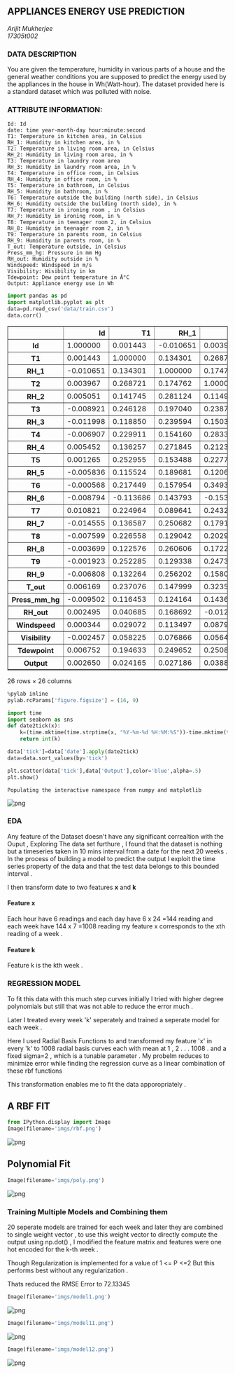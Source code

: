 
##  APPLIANCES ENERGY USE PREDICTION

_Arijit Mukherjee_<br>
_17305t002_

### DATA DESCRIPTION


You are given the temperature, humidity in various parts of a house and the general weather conditions you are supposed to predict the energy used by the appliances in the house in Wh(Watt-hour).
The dataset provided here is a standard dataset which was polluted with noise.


### ATTRIBUTE INFORMATION:

    Id: Id
    date: time year-month-day hour:minute:second 
    T1: Temperature in kitchen area, in Celsius 
    RH_1: Humidity in kitchen area, in % 
    T2: Temperature in living room area, in Celsius 
    RH_2: Humidity in living room area, in % 
    T3: Temperature in laundry room area 
    RH_3: Humidity in laundry room area, in % 
    T4: Temperature in office room, in Celsius 
    RH_4: Humidity in office room, in % 
    T5: Temperature in bathroom, in Celsius 
    RH_5: Humidity in bathroom, in % 
    T6: Temperature outside the building (north side), in Celsius 
    RH_6: Humidity outside the building (north side), in % 
    T7: Temperature in ironing room , in Celsius 
    RH_7: Humidity in ironing room, in % 
    T8: Temperature in teenager room 2, in Celsius 
    RH_8: Humidity in teenager room 2, in % 
    T9: Temperature in parents room, in Celsius 
    RH_9: Humidity in parents room, in % 
    T_out: Temperature outside, in Celsius 
    Press_mm_hg: Pressure in mm Hg 
    RH_out: Humidity outside in % 
    Windspeed: Windspeed in m/s 
    Visibility: Wisibility in km 
    Tdewpoint: Dew point temperature in Â°C 
    Output: Appliance energy use in Wh 



```python
import pandas as pd
import matplotlib.pyplot as plt
data=pd.read_csv('data/train.csv')
data.corr()
```




<div>
<style>
    .dataframe thead tr:only-child th {
        text-align: right;
    }

    .dataframe thead th {
        text-align: left;
    }

    .dataframe tbody tr th {
        vertical-align: top;
    }
</style>
<table border="1" class="dataframe">
  <thead>
    <tr style="text-align: right;">
      <th></th>
      <th>Id</th>
      <th>T1</th>
      <th>RH_1</th>
      <th>T2</th>
      <th>RH_2</th>
      <th>T3</th>
      <th>RH_3</th>
      <th>T4</th>
      <th>RH_4</th>
      <th>T5</th>
      <th>...</th>
      <th>RH_8</th>
      <th>T9</th>
      <th>RH_9</th>
      <th>T_out</th>
      <th>Press_mm_hg</th>
      <th>RH_out</th>
      <th>Windspeed</th>
      <th>Visibility</th>
      <th>Tdewpoint</th>
      <th>Output</th>
    </tr>
  </thead>
  <tbody>
    <tr>
      <th>Id</th>
      <td>1.000000</td>
      <td>0.001443</td>
      <td>-0.010651</td>
      <td>0.003967</td>
      <td>0.005051</td>
      <td>-0.008921</td>
      <td>-0.011998</td>
      <td>-0.006907</td>
      <td>0.005452</td>
      <td>0.001265</td>
      <td>...</td>
      <td>-0.003699</td>
      <td>-0.001923</td>
      <td>-0.006808</td>
      <td>0.006169</td>
      <td>-0.009502</td>
      <td>0.002495</td>
      <td>0.000344</td>
      <td>-0.002457</td>
      <td>0.006752</td>
      <td>0.002650</td>
    </tr>
    <tr>
      <th>T1</th>
      <td>0.001443</td>
      <td>1.000000</td>
      <td>0.134301</td>
      <td>0.268721</td>
      <td>0.141745</td>
      <td>0.246128</td>
      <td>0.118850</td>
      <td>0.229911</td>
      <td>0.136257</td>
      <td>0.252955</td>
      <td>...</td>
      <td>0.122576</td>
      <td>0.252285</td>
      <td>0.132264</td>
      <td>0.237076</td>
      <td>0.116453</td>
      <td>0.040685</td>
      <td>0.029072</td>
      <td>0.058225</td>
      <td>0.194633</td>
      <td>0.024165</td>
    </tr>
    <tr>
      <th>RH_1</th>
      <td>-0.010651</td>
      <td>0.134301</td>
      <td>1.000000</td>
      <td>0.174762</td>
      <td>0.281124</td>
      <td>0.197040</td>
      <td>0.239594</td>
      <td>0.154160</td>
      <td>0.271845</td>
      <td>0.153488</td>
      <td>...</td>
      <td>0.260606</td>
      <td>0.129338</td>
      <td>0.256202</td>
      <td>0.147999</td>
      <td>0.124164</td>
      <td>0.168692</td>
      <td>0.113497</td>
      <td>0.076866</td>
      <td>0.249652</td>
      <td>0.027186</td>
    </tr>
    <tr>
      <th>T2</th>
      <td>0.003967</td>
      <td>0.268721</td>
      <td>0.174762</td>
      <td>1.000000</td>
      <td>0.114925</td>
      <td>0.238708</td>
      <td>0.150313</td>
      <td>0.283394</td>
      <td>0.212367</td>
      <td>0.227707</td>
      <td>...</td>
      <td>0.172291</td>
      <td>0.247393</td>
      <td>0.158046</td>
      <td>0.323565</td>
      <td>0.143664</td>
      <td>-0.012503</td>
      <td>0.087975</td>
      <td>0.056454</td>
      <td>0.250872</td>
      <td>0.038845</td>
    </tr>
    <tr>
      <th>RH_2</th>
      <td>0.005051</td>
      <td>0.141745</td>
      <td>0.281124</td>
      <td>0.114925</td>
      <td>1.000000</td>
      <td>0.165259</td>
      <td>0.262672</td>
      <td>0.138116</td>
      <td>0.251374</td>
      <td>0.168318</td>
      <td>...</td>
      <td>0.282214</td>
      <td>0.157180</td>
      <td>0.237941</td>
      <td>0.047074</td>
      <td>0.145363</td>
      <td>0.263422</td>
      <td>0.069502</td>
      <td>0.079768</td>
      <td>0.197984</td>
      <td>-0.027635</td>
    </tr>
    <tr>
      <th>T3</th>
      <td>-0.008921</td>
      <td>0.246128</td>
      <td>0.197040</td>
      <td>0.238708</td>
      <td>0.165259</td>
      <td>1.000000</td>
      <td>0.156521</td>
      <td>0.260505</td>
      <td>0.166991</td>
      <td>0.253372</td>
      <td>...</td>
      <td>0.148634</td>
      <td>0.282232</td>
      <td>0.170062</td>
      <td>0.262398</td>
      <td>0.139181</td>
      <td>0.065413</td>
      <td>0.034834</td>
      <td>0.065414</td>
      <td>0.227754</td>
      <td>0.024640</td>
    </tr>
    <tr>
      <th>RH_3</th>
      <td>-0.011998</td>
      <td>0.118850</td>
      <td>0.239594</td>
      <td>0.150313</td>
      <td>0.262672</td>
      <td>0.156521</td>
      <td>1.000000</td>
      <td>0.135295</td>
      <td>0.262743</td>
      <td>0.133168</td>
      <td>...</td>
      <td>0.277648</td>
      <td>0.134196</td>
      <td>0.245883</td>
      <td>0.085152</td>
      <td>0.148055</td>
      <td>0.204484</td>
      <td>0.123539</td>
      <td>0.086413</td>
      <td>0.145090</td>
      <td>0.018749</td>
    </tr>
    <tr>
      <th>T4</th>
      <td>-0.006907</td>
      <td>0.229911</td>
      <td>0.154160</td>
      <td>0.283394</td>
      <td>0.138116</td>
      <td>0.260505</td>
      <td>0.135295</td>
      <td>1.000000</td>
      <td>0.113052</td>
      <td>0.285810</td>
      <td>...</td>
      <td>0.114591</td>
      <td>0.289769</td>
      <td>0.100802</td>
      <td>0.263712</td>
      <td>0.142787</td>
      <td>0.026904</td>
      <td>0.008267</td>
      <td>0.040186</td>
      <td>0.190317</td>
      <td>0.017678</td>
    </tr>
    <tr>
      <th>RH_4</th>
      <td>0.005452</td>
      <td>0.136257</td>
      <td>0.271845</td>
      <td>0.212367</td>
      <td>0.251374</td>
      <td>0.166991</td>
      <td>0.262743</td>
      <td>0.113052</td>
      <td>1.000000</td>
      <td>0.132647</td>
      <td>...</td>
      <td>0.316460</td>
      <td>0.109234</td>
      <td>0.271470</td>
      <td>0.146905</td>
      <td>0.131198</td>
      <td>0.202209</td>
      <td>0.173873</td>
      <td>0.086579</td>
      <td>0.262592</td>
      <td>0.000035</td>
    </tr>
    <tr>
      <th>T5</th>
      <td>0.001265</td>
      <td>0.252955</td>
      <td>0.153488</td>
      <td>0.227707</td>
      <td>0.168318</td>
      <td>0.253372</td>
      <td>0.133168</td>
      <td>0.285810</td>
      <td>0.132647</td>
      <td>1.000000</td>
      <td>...</td>
      <td>0.132167</td>
      <td>0.264181</td>
      <td>0.132188</td>
      <td>0.249375</td>
      <td>0.131474</td>
      <td>0.051213</td>
      <td>0.007712</td>
      <td>0.071447</td>
      <td>0.227807</td>
      <td>0.020235</td>
    </tr>
    <tr>
      <th>RH_5</th>
      <td>-0.005836</td>
      <td>0.115524</td>
      <td>0.189681</td>
      <td>0.120648</td>
      <td>0.182628</td>
      <td>0.103157</td>
      <td>0.210646</td>
      <td>0.083895</td>
      <td>0.176506</td>
      <td>0.101918</td>
      <td>...</td>
      <td>0.223228</td>
      <td>0.094659</td>
      <td>0.165959</td>
      <td>-0.005446</td>
      <td>0.127248</td>
      <td>0.185549</td>
      <td>0.080107</td>
      <td>0.065521</td>
      <td>0.059184</td>
      <td>0.007099</td>
    </tr>
    <tr>
      <th>T6</th>
      <td>-0.000568</td>
      <td>0.217449</td>
      <td>0.157954</td>
      <td>0.349367</td>
      <td>0.016975</td>
      <td>0.265713</td>
      <td>0.064464</td>
      <td>0.266039</td>
      <td>0.136053</td>
      <td>0.252609</td>
      <td>...</td>
      <td>0.065433</td>
      <td>0.280217</td>
      <td>0.095738</td>
      <td>0.757707</td>
      <td>0.042275</td>
      <td>-0.277139</td>
      <td>0.150535</td>
      <td>-0.023634</td>
      <td>0.598921</td>
      <td>0.088758</td>
    </tr>
    <tr>
      <th>RH_6</th>
      <td>-0.008794</td>
      <td>-0.113686</td>
      <td>0.143793</td>
      <td>-0.153861</td>
      <td>0.186859</td>
      <td>-0.147767</td>
      <td>0.198768</td>
      <td>-0.183557</td>
      <td>0.204173</td>
      <td>-0.162043</td>
      <td>...</td>
      <td>0.252012</td>
      <td>-0.201290</td>
      <td>0.188815</td>
      <td>-0.459047</td>
      <td>0.050939</td>
      <td>0.414169</td>
      <td>0.081827</td>
      <td>0.115640</td>
      <td>-0.189829</td>
      <td>-0.060953</td>
    </tr>
    <tr>
      <th>T7</th>
      <td>0.010821</td>
      <td>0.224964</td>
      <td>0.089641</td>
      <td>0.243283</td>
      <td>0.117577</td>
      <td>0.267236</td>
      <td>0.116281</td>
      <td>0.265108</td>
      <td>0.104257</td>
      <td>0.243127</td>
      <td>...</td>
      <td>0.090193</td>
      <td>0.284565</td>
      <td>0.091039</td>
      <td>0.275483</td>
      <td>0.132348</td>
      <td>-0.004062</td>
      <td>-0.001712</td>
      <td>0.057226</td>
      <td>0.195568</td>
      <td>0.021678</td>
    </tr>
    <tr>
      <th>RH_7</th>
      <td>-0.014555</td>
      <td>0.136587</td>
      <td>0.250682</td>
      <td>0.179133</td>
      <td>0.247372</td>
      <td>0.135244</td>
      <td>0.285826</td>
      <td>0.099261</td>
      <td>0.291762</td>
      <td>0.179875</td>
      <td>...</td>
      <td>0.315754</td>
      <td>0.109945</td>
      <td>0.304070</td>
      <td>0.164658</td>
      <td>0.109756</td>
      <td>0.234702</td>
      <td>0.135920</td>
      <td>0.054665</td>
      <td>0.313900</td>
      <td>-0.015157</td>
    </tr>
    <tr>
      <th>T8</th>
      <td>-0.007599</td>
      <td>0.226558</td>
      <td>0.129042</td>
      <td>0.202953</td>
      <td>0.118117</td>
      <td>0.253362</td>
      <td>0.118899</td>
      <td>0.262476</td>
      <td>0.099834</td>
      <td>0.254438</td>
      <td>...</td>
      <td>0.091430</td>
      <td>0.266568</td>
      <td>0.088596</td>
      <td>0.193052</td>
      <td>0.142668</td>
      <td>0.079821</td>
      <td>-0.007274</td>
      <td>0.071109</td>
      <td>0.148494</td>
      <td>0.011248</td>
    </tr>
    <tr>
      <th>RH_8</th>
      <td>-0.003699</td>
      <td>0.122576</td>
      <td>0.260606</td>
      <td>0.172291</td>
      <td>0.282214</td>
      <td>0.148634</td>
      <td>0.277648</td>
      <td>0.114591</td>
      <td>0.316460</td>
      <td>0.132167</td>
      <td>...</td>
      <td>1.000000</td>
      <td>0.115985</td>
      <td>0.262103</td>
      <td>0.091220</td>
      <td>0.123054</td>
      <td>0.255491</td>
      <td>0.134818</td>
      <td>0.084236</td>
      <td>0.232485</td>
      <td>-0.048384</td>
    </tr>
    <tr>
      <th>T9</th>
      <td>-0.001923</td>
      <td>0.252285</td>
      <td>0.129338</td>
      <td>0.247393</td>
      <td>0.157180</td>
      <td>0.282232</td>
      <td>0.134196</td>
      <td>0.289769</td>
      <td>0.109234</td>
      <td>0.264181</td>
      <td>...</td>
      <td>0.115985</td>
      <td>1.000000</td>
      <td>0.108344</td>
      <td>0.257265</td>
      <td>0.154846</td>
      <td>0.026344</td>
      <td>0.009700</td>
      <td>0.035966</td>
      <td>0.218802</td>
      <td>0.002056</td>
    </tr>
    <tr>
      <th>RH_9</th>
      <td>-0.006808</td>
      <td>0.132264</td>
      <td>0.256202</td>
      <td>0.158046</td>
      <td>0.237941</td>
      <td>0.170062</td>
      <td>0.245883</td>
      <td>0.100802</td>
      <td>0.271470</td>
      <td>0.132188</td>
      <td>...</td>
      <td>0.262103</td>
      <td>0.108344</td>
      <td>1.000000</td>
      <td>0.121522</td>
      <td>0.140625</td>
      <td>0.172959</td>
      <td>0.120378</td>
      <td>0.089689</td>
      <td>0.217100</td>
      <td>-0.023973</td>
    </tr>
    <tr>
      <th>T_out</th>
      <td>0.006169</td>
      <td>0.237076</td>
      <td>0.147999</td>
      <td>0.323565</td>
      <td>0.047074</td>
      <td>0.262398</td>
      <td>0.085152</td>
      <td>0.263712</td>
      <td>0.146905</td>
      <td>0.249375</td>
      <td>...</td>
      <td>0.091220</td>
      <td>0.257265</td>
      <td>0.121522</td>
      <td>1.000000</td>
      <td>0.019035</td>
      <td>-0.270173</td>
      <td>0.167672</td>
      <td>-0.029537</td>
      <td>0.621753</td>
      <td>0.068886</td>
    </tr>
    <tr>
      <th>Press_mm_hg</th>
      <td>-0.009502</td>
      <td>0.116453</td>
      <td>0.124164</td>
      <td>0.143664</td>
      <td>0.145363</td>
      <td>0.139181</td>
      <td>0.148055</td>
      <td>0.142787</td>
      <td>0.131198</td>
      <td>0.131474</td>
      <td>...</td>
      <td>0.123054</td>
      <td>0.154846</td>
      <td>0.140625</td>
      <td>0.019035</td>
      <td>1.000000</td>
      <td>0.159163</td>
      <td>0.038579</td>
      <td>0.087604</td>
      <td>0.013888</td>
      <td>0.007995</td>
    </tr>
    <tr>
      <th>RH_out</th>
      <td>0.002495</td>
      <td>0.040685</td>
      <td>0.168692</td>
      <td>-0.012503</td>
      <td>0.263422</td>
      <td>0.065413</td>
      <td>0.204484</td>
      <td>0.026904</td>
      <td>0.202209</td>
      <td>0.051213</td>
      <td>...</td>
      <td>0.255491</td>
      <td>0.026344</td>
      <td>0.172959</td>
      <td>-0.270173</td>
      <td>0.159163</td>
      <td>1.000000</td>
      <td>-0.050534</td>
      <td>0.105536</td>
      <td>0.047959</td>
      <td>-0.080591</td>
    </tr>
    <tr>
      <th>Windspeed</th>
      <td>0.000344</td>
      <td>0.029072</td>
      <td>0.113497</td>
      <td>0.087975</td>
      <td>0.069502</td>
      <td>0.034834</td>
      <td>0.123539</td>
      <td>0.008267</td>
      <td>0.173873</td>
      <td>0.007712</td>
      <td>...</td>
      <td>0.134818</td>
      <td>0.009700</td>
      <td>0.120378</td>
      <td>0.167672</td>
      <td>0.038579</td>
      <td>-0.050534</td>
      <td>1.000000</td>
      <td>0.023985</td>
      <td>0.120846</td>
      <td>0.066027</td>
    </tr>
    <tr>
      <th>Visibility</th>
      <td>-0.002457</td>
      <td>0.058225</td>
      <td>0.076866</td>
      <td>0.056454</td>
      <td>0.079768</td>
      <td>0.065414</td>
      <td>0.086413</td>
      <td>0.040186</td>
      <td>0.086579</td>
      <td>0.071447</td>
      <td>...</td>
      <td>0.084236</td>
      <td>0.035966</td>
      <td>0.089689</td>
      <td>-0.029537</td>
      <td>0.087604</td>
      <td>0.105536</td>
      <td>0.023985</td>
      <td>1.000000</td>
      <td>-0.013449</td>
      <td>-0.003976</td>
    </tr>
    <tr>
      <th>Tdewpoint</th>
      <td>0.006752</td>
      <td>0.194633</td>
      <td>0.249652</td>
      <td>0.250872</td>
      <td>0.197984</td>
      <td>0.227754</td>
      <td>0.145090</td>
      <td>0.190317</td>
      <td>0.262592</td>
      <td>0.227807</td>
      <td>...</td>
      <td>0.232485</td>
      <td>0.218802</td>
      <td>0.217100</td>
      <td>0.621753</td>
      <td>0.013888</td>
      <td>0.047959</td>
      <td>0.120846</td>
      <td>-0.013449</td>
      <td>1.000000</td>
      <td>0.002164</td>
    </tr>
    <tr>
      <th>Output</th>
      <td>0.002650</td>
      <td>0.024165</td>
      <td>0.027186</td>
      <td>0.038845</td>
      <td>-0.027635</td>
      <td>0.024640</td>
      <td>0.018749</td>
      <td>0.017678</td>
      <td>0.000035</td>
      <td>0.020235</td>
      <td>...</td>
      <td>-0.048384</td>
      <td>0.002056</td>
      <td>-0.023973</td>
      <td>0.068886</td>
      <td>0.007995</td>
      <td>-0.080591</td>
      <td>0.066027</td>
      <td>-0.003976</td>
      <td>0.002164</td>
      <td>1.000000</td>
    </tr>
  </tbody>
</table>
<p>26 rows × 26 columns</p>
</div>




```python
%pylab inline
pylab.rcParams['figure.figsize'] = (16, 9)

import time
import seaborn as sns
def date2tick(x):
    k=(time.mktime(time.strptime(x, "%Y-%m-%d %H:%M:%S"))-time.mktime(time.strptime("2016-01-11 17:00:00", "%Y-%m-%d %H:%M:%S")))/600 
    return int(k) 

data['tick']=data['date'].apply(date2tick)
data=data.sort_values(by='tick')

plt.scatter(data['tick'],data['Output'],color='blue',alpha=.5)
plt.show()
```

    Populating the interactive namespace from numpy and matplotlib



![png](output_2_1.png)


### EDA 

Any feature of the Dataset doesn't have any significant correaltion with the Ouput , Exploring The data set furthure , I found that the dataset is nothing but a timeseries taken in 10 mins interval from a date for the next 20 weeks . In the process of building a model to predict the output I exploit the time series property of the data and that the test data belongs to this bounded interval . 

I then transform date to two features <b>x</b> and <b>k</b>

#### Feature x

Each hour have 6 readings and each day have 6 x 24 =144 reading and each week have 144 x 7 =1008 reading my feature x corresponds to the xth reading of a week .

#### Feature k

Feature k is the kth week . 


### REGRESSION MODEL

To fit this data with this much step curves initially I tried with higher degree polynomials but still that was not able to reduce the error much .

Later I treated every week 'k' seperately and trained a seperate model for each week .

Here I used Radial Basis Functions to and transformed my feature 'x' in every 'k' to 1008 radial basis curves each with mean at 1 , 2 . . . 1008 . and a fixed sigma=2 , which is a tunable parameter . My probelm reduces to minimize error while finding the regression curve as a linear combination of these rbf functions

This transformation enables me to fit the data apporopriately . 



## A RBF FIT


```python
from IPython.display import Image
Image(filename='imgs/rbf.png') 
```




![png](output_6_0.png)



## Polynomial Fit


```python
Image(filename='imgs/poly.png') 
```




![png](output_8_0.png)



### Training Multiple Models and Combining them

20 seperate models are trained for each week and later they are combined to single weight vector , to use this weight vector to directly compute the output using np.dot() , I modified the feature matrix and features were one hot encoded for the k-th week . 

Though Regularization is implemented for a value of 1 <= P <=2 But this performs best without any regularization . 

Thats reduced the RMSE Error to 72.13345


```python
Image(filename='imgs/model1.png') 
```




![png](output_10_0.png)




```python
Image(filename='imgs/model11.png')
```




![png](output_11_0.png)




```python
Image(filename='imgs/model12.png') 
```




![png](output_12_0.png)


